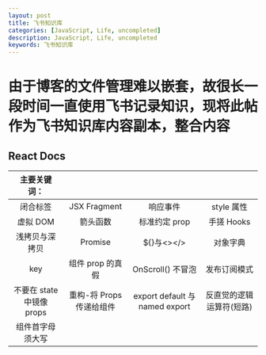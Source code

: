 ```yaml
---
layout: post
title: 飞书知识库
categories: [JavaScript, Life, uncompleted]
description: JavaScript, Life, uncompleted
keywords: 飞书知识库
---
```


# 由于博客的文件管理难以嵌套，故很长一段时间一直使用飞书记录知识，现将此帖作为飞书知识库内容副本，整合内容

## React Docs

|      主要关键词：    |                  |                  |                  |
| :------------------: | :-------------: | :-------------: | :-------------: |
|        闭合标签       |     JSX Fragment             |        响应事件          |        style 属性          |
|       虚拟 DOM        |         箭头函数         |      标准约定 prop            |       手搓 Hooks           |
|    浅拷贝与深拷贝     |       Promise           |         ${}与<></>           |        对象字典        |
| key |     组件 prop 的真假             |         OnScroll() 不冒泡         |         发布订阅模式         |
|   不要在 state 中镜像 props   |       重构-将 Props 传递给组件           |      export default 与 named export          |      反直觉的逻辑运算符(短路)          |
|      组件首字母须大写        |                  |                  |                  |



##

###

###

###

###

###

###

###

###

###
